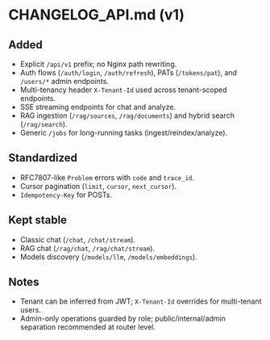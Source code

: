 # CHANGELOG_API.md (v1)

## Added
- Explicit `/api/v1` prefix; no Nginx path rewriting.
- Auth flows (`/auth/login`, `/auth/refresh`), PATs (`/tokens/pat`), and `/users/*` admin endpoints.
- Multi-tenancy header `X-Tenant-Id` used across tenant-scoped endpoints.
- SSE streaming endpoints for chat and analyze.
- RAG ingestion (`/rag/sources`, `/rag/documents`) and hybrid search (`/rag/search`).
- Generic `/jobs` for long-running tasks (ingest/reindex/analyze).

## Standardized
- RFC7807-like `Problem` errors with `code` and `trace_id`.
- Cursor pagination (`limit`, `cursor`, `next_cursor`).
- `Idempotency-Key` for POSTs.

## Kept stable
- Classic chat (`/chat`, `/chat/stream`).
- RAG chat (`/rag/chat`, `/rag/chat/stream`).
- Models discovery (`/models/llm`, `/models/embeddings`).

## Notes
- Tenant can be inferred from JWT; `X-Tenant-Id` overrides for multi-tenant users.
- Admin-only operations guarded by role; public/internal/admin separation recommended at router level.
